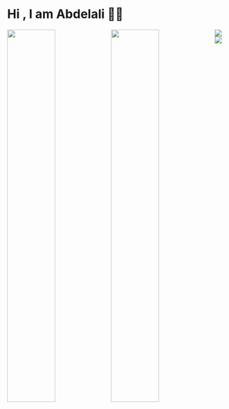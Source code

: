 # Hi , I am Abdelali 👨‍💻

<img align="left" width="47%" src="https://github-readme-stats.vercel.app/api?username=abdelali77&show_icons=true&theme=dark" />

<img align="left" width="47%" src="https://github-readme-stats.vercel.app/api/top-langs/?username=anuraghazra&langs_count=8&theme=dark" />

<img align="left" src="https://img.shields.io/badge/Visual%20Studio%20Code-0078d7.svg?style=for-the-badge&logo=visual-studio-code&logoColor=white">
<img align="left" src="https://img.shields.io/badge/javascript-%23323330.svg?style=for-the-badge&logo=javascript&logoColor=%23F7DF1E">
